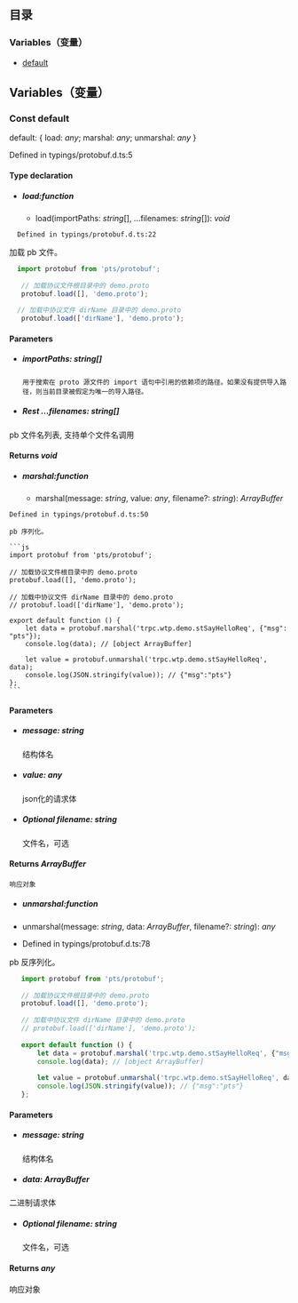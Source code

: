 ## 目录

### Variables（变量）
- [default](#default)

## Variables（变量）

[](id:default)

### Const default

default: { load: *any*; marshal: *any*; unmarshal: *any* }

Defined in typings/protobuf.d.ts:5

#### Type declaration

- ##### load:function 

  - load(importPaths: *string*[], ...filenames: *string*[]): *void*


```
  Defined in typings/protobuf.d.ts:22
```

加载 pb 文件。

```js
  import protobuf from 'pts/protobuf';
    
   // 加载协议文件根目录中的 demo.proto
   protobuf.load([], 'demo.proto');
    
  // 加载中协议文件 dirName 目录中的 demo.proto
   protobuf.load(['dirName'], 'demo.proto');
 ```
		
#### Parameters

- ##### importPaths: *string*[]

      用于搜索在 proto 源文件的 import 语句中引用的依赖项的路径。如果没有提供导入路径，则当前目录被假定为唯一的导入路径。

 - ##### Rest ...filenames: *string*[]

pb 文件名列表, 支持单个文件名调用

#### Returns *void*

- ##### marshal:function

  - marshal(message: *string*, value: *any*, filename?: *string*): *ArrayBuffer*

```
Defined in typings/protobuf.d.ts:50
```

    pb 序列化。

    ```js
    import protobuf from 'pts/protobuf';
    
    // 加载协议文件根目录中的 demo.proto
    protobuf.load([], 'demo.proto');
    
    // 加载中协议文件 dirName 目录中的 demo.proto
    // protobuf.load(['dirName'], 'demo.proto');
    
    export default function () {
        let data = protobuf.marshal('trpc.wtp.demo.stSayHelloReq', {"msg": "pts"});
        console.log(data); // [object ArrayBuffer]
    
        let value = protobuf.unmarshal('trpc.wtp.demo.stSayHelloReq', data);
        console.log(JSON.stringify(value)); // {"msg":"pts"}
    };
    ```

#### Parameters

 - ##### message: *string*

      结构体名

 - ##### value: *any*

      json化的请求体

 - ##### Optional filename: *string*

      文件名，可选

 #### Returns *ArrayBuffer*

    响应对象

- ##### unmarshal:function

- unmarshal(message: *string*, data: *ArrayBuffer*, filename?: *string*): *any*

- Defined in typings/protobuf.d.ts:78

 pb 反序列化。

 ```js
    import protobuf from 'pts/protobuf';
    
    // 加载协议文件根目录中的 demo.proto
    protobuf.load([], 'demo.proto');
    
    // 加载中协议文件 dirName 目录中的 demo.proto
    // protobuf.load(['dirName'], 'demo.proto');
    
    export default function () {
        let data = protobuf.marshal('trpc.wtp.demo.stSayHelloReq', {"msg": "pts"});
        console.log(data); // [object ArrayBuffer]
    
        let value = protobuf.unmarshal('trpc.wtp.demo.stSayHelloReq', data);
        console.log(JSON.stringify(value)); // {"msg":"pts"}
    };
  ```

#### Parameters

 - ##### message: *string*

      结构体名

 
  - ##### data: *ArrayBuffer*

 二进制请求体

- ##### Optional filename: *string*

  文件名，可选

 #### Returns *any*

  响应对象

